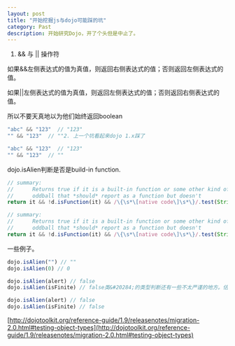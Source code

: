 ```yaml
---
layout: post
title: "开始挖掘js与dojo可能踩的坑"
category: Past
description: 开始研究Dojo，开了个头但是中止了。
---
```

1. && 与 || 操作符

如果&&左侧表达式的值为真值，则返回右侧表达式的值；否则返回左侧表达式的值。

如果||左侧表达式的值为真值，则返回左侧表达式的值；否则返回右侧表达式的值。

所以不要天真地以为他们始终返回boolean

``` javascript
"abc" && "123"  // "123"
"" && "123"  // ""2. 上一个坑看起来dojo 1.x踩了

"abc" && "123"  // "123"
"" && "123"  // ""
```


dojo.isAlien判断是否是build-in function.&nbsp;

``` javascript
// summary:
//		Returns true if it is a built-in function or some other kind of
//		oddball that *should* report as a function but doesn't
return it && !d.isFunction(it) && /\{\s*\[native code\]\s*\}/.test(String(it)); // Boolean

// summary:
//		Returns true if it is a built-in function or some other kind of
//		oddball that *should* report as a function but doesn't
return it && !d.isFunction(it) && /\{\s*\[native code\]\s*\}/.test(String(it)); // Boolean
```

一些例子。

``` javascript
dojo.isAlien("") // ""
dojo.isAlien(0) // 0

dojo.isAlien(alert) // false
dojo.isAlien(isFinite) // false类&#20284;的类型判断还有一些不太严谨的地方。估计是dojo自己也发现这里坑比较大，这个方法以及其他一些类型判断在2.0后移除了。

dojo.isAlien(alert) // false
dojo.isAlien(isFinite) // false
```

[http://dojotoolkit.org/reference-guide/1.9/releasenotes/migration-2.0.html#testing-object-types](http://dojotoolkit.org/reference-guide/1.9/releasenotes/migration-2.0.html#testing-object-types)



